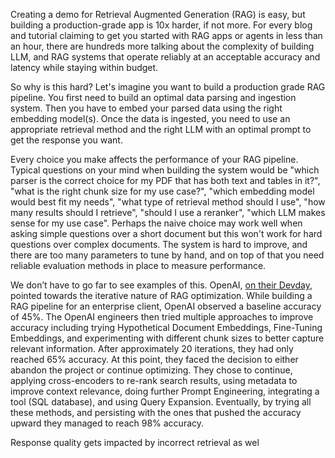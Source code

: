 
Creating a demo for Retrieval Augmented Generation (RAG) is easy, but building a production-grade app is 10x harder, if not more. For every blog and tutorial claiming to get you started with RAG apps or agents in less than an hour, there are hundreds more talking about the complexity of building LLM, and RAG systems that operate reliably at an acceptable accuracy and latency while staying within budget.

So why is this hard? Let's imagine you want to build a production grade RAG pipeline. You first need to build an optimal data parsing and ingestion system. Then you have to embed your parsed data using the right embedding model(s). Once the data is ingested, you need to use an appropriate retrieval method and the right LLM with an optimal prompt to get the response you want. 

Every choice you make affects the performance of your RAG pipeline. Typical questions on your mind when building the system would be "which parser is the correct choice for my PDF that has both text and tables in it?", "what is the right chunk size for my use case?", "which embedding model would best fit my needs", "what type of retrieval method should I use", "how many results should I retrieve", "should I use a reranker", "which LLM makes sense for my use case". Perhaps the naive choice may work well when asking simple questions over a short document but this won't work for hard questions over complex documents. The system is hard to improve, and there are too many parameters to tune by hand, and on top of that you need reliable evaluation methods in place to measure performance. 

We don’t have to go far to see examples of this. OpenAI, [on their Devday](https://www.youtube.com/watch?v=ahnGLM-RC1Y), pointed towards the iterative nature of RAG optimization. While building a RAG pipeline for an enterprise client, OpenAI observed a baseline accuracy of 45%. The OpenAI engineers then tried multiple approaches to improve accuracy including trying Hypothetical Document Embeddings, Fine-Tuning Embeddings, and experimenting with different chunk sizes to better capture relevant information. After approximately 20 iterations, they had only reached 65% accuracy. At this point, they faced the decision to either abandon the project or continue optimizing. They chose to continue, applying cross-encoders to re-rank search results, using metadata to improve context relevance, doing further Prompt Engineering, integrating a tool (SQL database), and using Query Expansion. Eventually, by trying all these methods, and persisting with the ones that pushed the accuracy upward they managed to reach 98% accuracy.




Response quality gets impacted by incorrect retrieval as wel